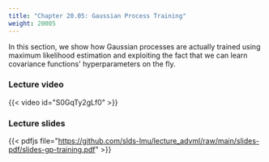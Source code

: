 ```yaml
---
title: "Chapter 20.05: Gaussian Process Training"
weight: 20005
---
```

In this section, we show how Gaussian processes are actually trained using maximum likelihood estimation and exploiting the fact that we can learn covariance functions' hyperparameters on the fly.

<!--more-->

### Lecture video

{{< video id="S0GqTy2gLf0" >}}

### Lecture slides

{{< pdfjs file="https://github.com/slds-lmu/lecture_advml/raw/main/slides-pdf/slides-gp-training.pdf" >}}
